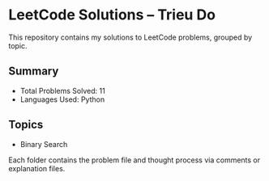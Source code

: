 # LeetCode Solutions – Trieu Do

This repository contains my solutions to LeetCode problems, grouped by topic.

## Summary
- Total Problems Solved: 11
- Languages Used: Python

## Topics
- Binary Search

Each folder contains the problem file and thought process via comments or explanation files.